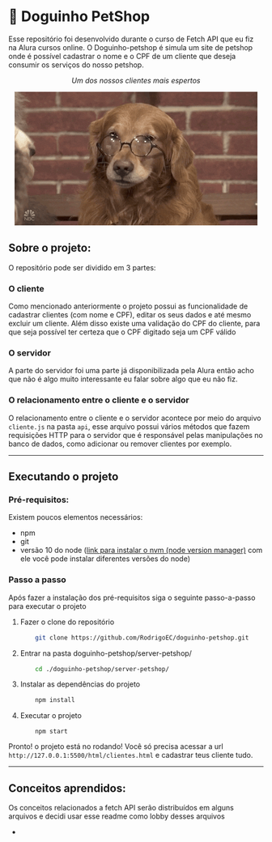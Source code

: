 # :dog: Doguinho PetShop

Esse repositório foi desenvolvido durante o curso de Fetch API que eu fiz na Alura cursos online. O Doguinho-petshop é simula um site de petshop onde é possível cadastrar o nome e o CPF de um cliente que deseja consumir os serviços do nosso petshop.


<div align=center>
    <p><i>Um dos nossos clientes mais espertos</i></p>
    <img src='./img/doguinho.gif'>
</div>

## Sobre o projeto:
O repositório pode ser dividido em 3 partes:

### **O cliente**
Como mencionado anteriormente o projeto possui as funcionalidade de cadastrar clientes (com nome e CPF), editar os seus dados e até mesmo excluir um cliente. Além disso existe uma validação do CPF do cliente, para que seja possível ter certeza que o CPF digitado seja um CPF válido

### **O servidor**
A parte do servidor foi uma parte já disponibilizada pela Alura então acho que não é algo muito interessante eu falar sobre algo que eu não fiz.

### **O relacionamento entre o cliente e o servidor**
O relacionamento entre o cliente e o servidor acontece por meio do arquivo `cliente.js` na pasta `api`, esse arquivo possui vários métodos que fazem requisições HTTP para o servidor que é responsável pelas manipulações no banco de dados, como adicionar ou remover clientes por exemplo.

---

## Executando o projeto
### Pré-requisitos:
Existem poucos elementos necessários:
- npm
- git
- versão 10 do node ([link para instalar o nvm (node version manager)](https://github.com/nvm-sh/nvm) com ele você pode instalar diferentes versões do node)

### Passo a passo
Após fazer a instalação dos pré-requisitos siga o seguinte passo-a-passo para executar o projeto

1. Fazer o clone do repositório
    ```bash
        git clone https://github.com/RodrigoEC/doguinho-petshop.git
    ```

2. Entrar na pasta doguinho-petshop/server-petshop/
    ```bash
        cd ./doguinho-petshop/server-petshop/
    ```

3. Instalar as dependências do projeto
    ```bash
        npm install
    ```

4. Executar o projeto
    ```
        npm start
    ```

Pronto! o projeto está no rodando! Você só precisa acessar a url `http://127.0.0.1:5500/html/clientes.html` e cadastrar teus cliente tudo.

--- 

## Conceitos aprendidos:
Os conceitos relacionados a fetch API serão distribuídos em alguns arquivos e decidi usar esse readme como lobby desses arquivos

- []()
